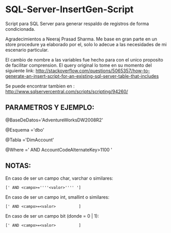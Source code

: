SQL-Server-InsertGen-Script
===========================

Script para SQL Server para generar respaldo de registros de forma condicionada.

Agradecimientos a Neeraj Prasad Sharma. Me base en gran parte en un store procedure ya elaborado por el, solo 
lo adecue a las necesidades de mi escenario particular. 

El cambio de nombre a las variables fue hecho para con el unico proposito de facilitar comprension. El 
query original lo tome en su momento del siguiente link:
http://stackoverflow.com/questions/5065357/how-to-generate-an-insert-script-for-an-existing-sql-server-table-that-includes 

Se puede encontrar tambien en :
http://www.sqlservercentral.com/scripts/scripting/94260/


PARAMETROS Y EJEMPLO:
---------------------

 @BaseDeDatos='AdventureWorksDW2008R2'

 @Esquema    ='dbo'

 @Tabla      ='DimAccount'

 @Where      =' AND AccountCodeAlternateKey>1100 '
 

NOTAS:
---------

En caso de ser un campo char, varchar o similares:

    [' AND <campo>=''''<valor>'''' ']

En caso de ser un campo int, smallint o similares:

    [' AND <campo>=<valor>			]

En caso de ser un campo bit (donde <valor> = 0 | 1):

    [' AND <campo>=<valor>			]
